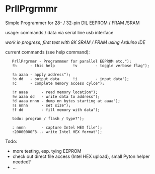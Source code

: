 # PrllPrgrmmr

Simple Programmer for 28- / 32-pin DIL EEPROM / FRAM /SRAM

usage: commands / data via serial line usb interface

*work in progress, first test with 8K SRAM / FRAM using Arduino IDE*

current commands (see help command):
```
   PrllPrgrmmr - Programmmer for parallel EEPROM etc.");
   !h      - this help        !v        - toggle verbose flag");

   !a aaaa - apply address");
   !o dd   - output data      !i        - input data");
   !c      - complete memory access cylce");
 
   !r aaaa      - read memory location");
   !w aaaa dd   - write data to address");
   !d aaaa nnnn - dump nn bytes starting at aaaa");
   !s nnnn      - set size");
   !f dd        - fill memory with data");
   
   todo: program / flash / type?");

   : nnnn       - capture Intel HEX file");
   :20000000F3..- write Intel HEX format");
```

Todo: 
* more testing, esp. tying EEPROM
* check out direct file access (Intel HEX upload), small Pyton helper needed?
* ...
